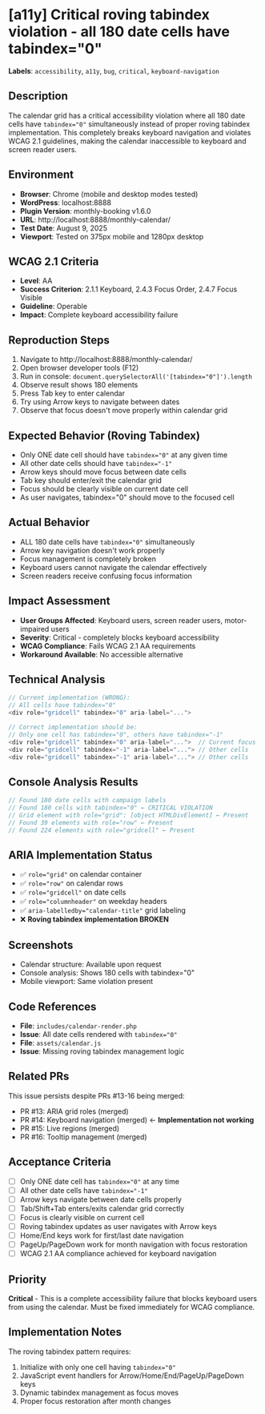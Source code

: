 # [a11y] Critical roving tabindex violation - all 180 date cells have tabindex="0"

**Labels**: `accessibility`, `a11y`, `bug`, `critical`, `keyboard-navigation`

## Description
The calendar grid has a critical accessibility violation where all 180 date cells have `tabindex="0"` simultaneously instead of proper roving tabindex implementation. This completely breaks keyboard navigation and violates WCAG 2.1 guidelines, making the calendar inaccessible to keyboard and screen reader users.

## Environment
- **Browser**: Chrome (mobile and desktop modes tested)
- **WordPress**: localhost:8888
- **Plugin Version**: monthly-booking v1.6.0
- **URL**: http://localhost:8888/monthly-calendar/
- **Test Date**: August 9, 2025
- **Viewport**: Tested on 375px mobile and 1280px desktop

## WCAG 2.1 Criteria
- **Level**: AA
- **Success Criterion**: 2.1.1 Keyboard, 2.4.3 Focus Order, 2.4.7 Focus Visible
- **Guideline**: Operable
- **Impact**: Complete keyboard accessibility failure

## Reproduction Steps
1. Navigate to http://localhost:8888/monthly-calendar/
2. Open browser developer tools (F12)
3. Run in console: `document.querySelectorAll('[tabindex="0"]').length`
4. Observe result shows 180 elements
5. Press Tab key to enter calendar
6. Try using Arrow keys to navigate between dates
7. Observe that focus doesn't move properly within calendar grid

## Expected Behavior (Roving Tabindex)
- Only ONE date cell should have `tabindex="0"` at any given time
- All other date cells should have `tabindex="-1"`
- Arrow keys should move focus between date cells
- Tab key should enter/exit the calendar grid
- Focus should be clearly visible on current date cell
- As user navigates, tabindex="0" should move to the focused cell

## Actual Behavior
- ALL 180 date cells have `tabindex="0"` simultaneously
- Arrow key navigation doesn't work properly
- Focus management is completely broken
- Keyboard users cannot navigate the calendar effectively
- Screen readers receive confusing focus information

## Impact Assessment
- **User Groups Affected**: Keyboard users, screen reader users, motor-impaired users
- **Severity**: Critical - completely blocks keyboard accessibility
- **WCAG Compliance**: Fails WCAG 2.1 AA requirements
- **Workaround Available**: No accessible alternative

## Technical Analysis
```javascript
// Current implementation (WRONG):
// All cells have tabindex="0"
<div role="gridcell" tabindex="0" aria-label="...">

// Correct implementation should be:
// Only one cell has tabindex="0", others have tabindex="-1"
<div role="gridcell" tabindex="0" aria-label="...">  // Current focus
<div role="gridcell" tabindex="-1" aria-label="..."> // Other cells
<div role="gridcell" tabindex="-1" aria-label="..."> // Other cells
```

## Console Analysis Results
```javascript
// Found 180 date cells with campaign labels
// Found 180 cells with tabindex="0" ← CRITICAL VIOLATION
// Grid element with role="grid": [object HTMLDivElement] ← Present
// Found 39 elements with role="row" ← Present
// Found 224 elements with role="gridcell" ← Present
```

## ARIA Implementation Status
- ✅ `role="grid"` on calendar container
- ✅ `role="row"` on calendar rows  
- ✅ `role="gridcell"` on date cells
- ✅ `role="columnheader"` on weekday headers
- ✅ `aria-labelledby="calendar-title"` grid labeling
- ❌ **Roving tabindex implementation BROKEN**

## Screenshots
- Calendar structure: Available upon request
- Console analysis: Shows 180 cells with tabindex="0"
- Mobile viewport: Same violation present

## Code References
- **File**: `includes/calendar-render.php`
- **Issue**: All date cells rendered with `tabindex="0"`
- **File**: `assets/calendar.js`
- **Issue**: Missing roving tabindex management logic

## Related PRs
This issue persists despite PRs #13-16 being merged:
- PR #13: ARIA grid roles (merged)
- PR #14: Keyboard navigation (merged) ← **Implementation not working**
- PR #15: Live regions (merged)
- PR #16: Tooltip management (merged)

## Acceptance Criteria
- [ ] Only ONE date cell has `tabindex="0"` at any time
- [ ] All other date cells have `tabindex="-1"`
- [ ] Arrow keys navigate between date cells properly
- [ ] Tab/Shift+Tab enters/exits calendar grid correctly
- [ ] Focus is clearly visible on current cell
- [ ] Roving tabindex updates as user navigates with Arrow keys
- [ ] Home/End keys work for first/last date navigation
- [ ] PageUp/PageDown work for month navigation with focus restoration
- [ ] WCAG 2.1 AA compliance achieved for keyboard navigation

## Priority
**Critical** - This is a complete accessibility failure that blocks keyboard users from using the calendar. Must be fixed immediately for WCAG compliance.

## Implementation Notes
The roving tabindex pattern requires:
1. Initialize with only one cell having `tabindex="0"`
2. JavaScript event handlers for Arrow/Home/End/PageUp/PageDown keys
3. Dynamic tabindex management as focus moves
4. Proper focus restoration after month changes
